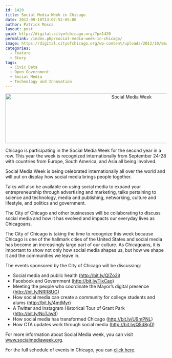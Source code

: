 ```yaml
---
id: 1420
title: Social Media Week in Chicago
date: 2012-09-10T13:07:52-05:00
author: Patrick Mosca
layout: post
guid: http://digital.cityofchicago.org/?p=1420
permalink: /index.php/social-media-week-in-chicago/
image: https://digital.cityofchicago.org/wp-content/uploads/2012/10/smw_small.png
categories:
  - Feature
  - Story
tags:
  - Civic Data
  - Open Government
  - Social Media
  - Technology and Innovation
---
```

<p style="text-align: center;">
  <a href="http://www.socialmediaweek.org" target="_blank"><img loading="lazy" class="size-full wp-image-1422 aligncenter" title="Social Media Week Banner" src="http://digital.cityofchicago.org/wp-content/uploads/2012/10/smw.png" alt="Social Media Week" width="773" height="155" srcset="https://digital.cityofchicago.org/wp-content/uploads/2012/10/smw.png 773w, https://digital.cityofchicago.org/wp-content/uploads/2012/10/smw-300x60.png 300w" sizes="(max-width: 773px) 100vw, 773px" /></a>
</p>

<p style="text-align: left;">
  Chicago is participating in the Social Media Week for the second year in a row. This year the week is recognized internationally from September 24-28 with countries from Europe, South America, and Asia all being involved.
</p>

Social Media Week is being celebrated internationally all over the world and will put on display how social media brings people together.

Talks will also be available on using social media to expand your entrepreneurship through advertising and marketing, talks pertaining to science and technology, media and publishing, networking, culture and lifestyle, and politics and government.

The City of Chicago and other businesses will be collaborating to discuss social media and how it has evolved and impacts our everyday lives as Chicagoans.

The City of Chicago is taking the time to recognize this week because Chicago is one of the hallmark cities of the United States and social media has become an increasingly large part of our culture. As Chicagoans, it is important to show not only how social media shapes us, but how we shape it and the communities we leave in.

The events sponsored by the City of Chicago will be discussing:

  * Social media and public health (<a href="http://bit.ly/QlZo3i" target="_blank">http://bit.ly/QlZo3i</a>)
  * Facebook and Government (<a href="http://bit.ly/TixCao" target="_blank">http://bit.ly/TixCao</a>)
  * Meeting the people who coordinate the Mayor’s digital presence (<a href="http://bit.ly/NRR8UG" target="_blank">http://bit.ly/NRR8UG</a>)
  * How social media can create a community for college students and alums (<a href="http://bit.ly/4mtMyr" target="_blank">http://bit.ly/4mtMyr</a>)
  * A Twitter and Instagram Historical Tour of Grant Park (<a href="http://bit.ly/NcTJwB" target="_blank">http://bit.ly/NcTJwB</a>)
  * How social media has transformed Chicago (<a href="http://bit.ly/U9mPNL%20" target="_blank">http://bit.ly/U9mPNL</a>)
  * How CTA updates work through social media (<a href="http://bit.ly/Q5d8gD" target="_blank">http://bit.ly/Q5d8gD</a>)

For more information about Social Media week, you can visit <a href="http://www.socialmediaweek.org" target="_blank">www.socialmediaweek.org</a>.

For the full schedule of events in Chicago, you can <a href="http://bit.ly/QJY1Ir" target="_blank">click here</a>.
